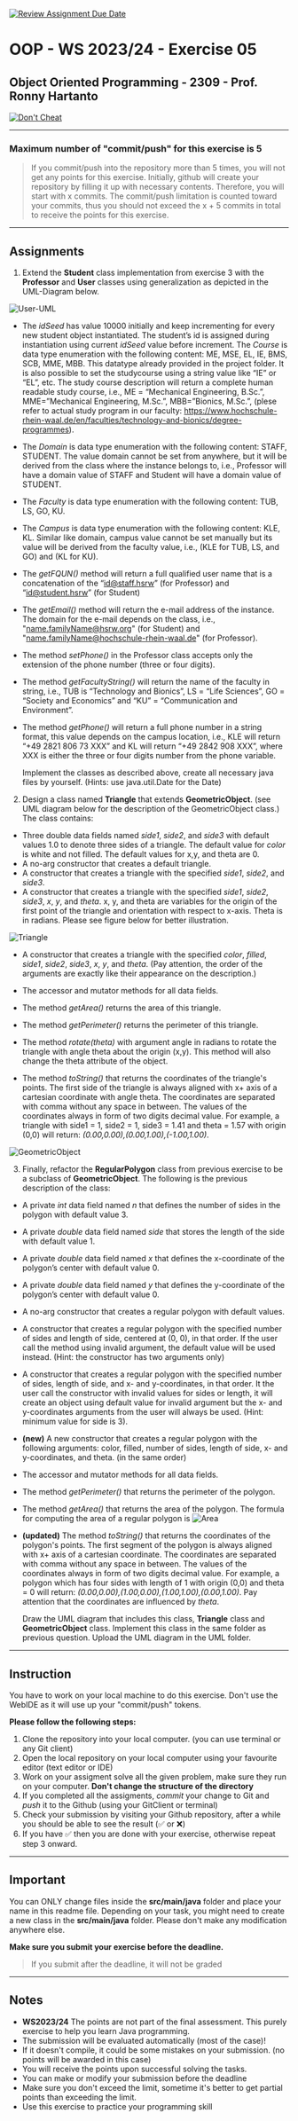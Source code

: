 [![Review Assignment Due Date](https://classroom.github.com/assets/deadline-readme-button-24ddc0f5d75046c5622901739e7c5dd533143b0c8e959d652212380cedb1ea36.svg)](https://classroom.github.com/a/JMOGJI8Z)
# OOP - WS 2023/24 - Exercise 05

## Object Oriented Programming - 2309 - Prof. Ronny Hartanto


[![Don't Cheat](img/dont-cheat.png)](https://www.hochschule-rhein-waal.de/de/fakultaeten/technologie-und-bionik/vorlesungs-und-pruefungsverzeichnis/exam-plan-summer-2021/dont) 

---  

### Maximum number of "**commit/push**" for this exercise is **5**
 
> If you commit/push into the repository more than 5 times, you will not get any points for this exercise. 
> Initially, github will create your repository by filling it up with necessary contents. Therefore, you will start with x commits. The commit/push limitation is counted toward your commits, thus you should not exceed the x + 5 commits in total to receive the points for this exercise. 

--- 

## Assignments

1. Extend the **Student** class implementation from exercise 3 with the **Professor** and **User** classes using generalization as depicted in the UML-Diagram below. 

![User-UML](img/UserUML.png) 

* The *idSeed* has value 10000 initially and keep incrementing for every new student object instantiated. The student’s id is assigned during instantiation using current *idSeed* value before increment. The *Course* is data type enumeration with the following content: ME, MSE, EL, IE, BMS, SCB, MME, MBB. This datatype already provided in the project folder. It is also possible to set the studycourse using a string value like “IE” or “EL”, etc. The study course description will return a complete human readable study course, i.e., ME = “Mechanical Engineering, B.Sc.”, MME=”Mechanical Engineering, M.Sc.”, MBB=”Bionics, M.Sc.”, (plese refer to actual study program in our faculty: https://www.hochschule-rhein-waal.de/en/faculties/technology-and-bionics/degree-programmes).

* The *Domain* is data type enumeration with the following content: STAFF, STUDENT. The value domain cannot be set from anywhere, but it will be derived from the class where the instance belongs to, i.e., Professor will have a domain value of STAFF and Student will have a domain value of STUDENT.

* The *Faculty* is data type enumeration with the following content: TUB, LS, GO, KU. 
* The *Campus* is data type enumeration with the following content: KLE, KL. Similar like domain, campus value cannot be set manually but its value will be derived from the faculty value, i.e., (KLE for TUB, LS, and GO) and (KL for KU).

* The *getFQUN()* method will return a full qualified user name that is a concatenation of the “id@staff.hsrw” (for Professor) and “id@student.hsrw” (for Student)

* The *getEmail()* method will return the e-mail address of the instance. The domain for the e-mail depends on the class, i.e., "name.familyName@hsrw.org" (for Student) and "name.familyName@hochschule-rhein-waal.de" (for Professor). 

* The method *setPhone()* in the Professor class accepts only the extension of the phone number (three or four digits).

* The method *getFacultyString()* will return the name of the faculty in string, i.e., TUB is “Technology and Bionics”, LS = “Life Sciences”, GO = “Society and Economics” and “KU” = “Communication and Environment”.

* The method *getPhone()* will return a full phone number in a string format, this value depends on the campus location, i.e., KLE will return “+49 2821 806 73 XXX” and KL will return “+49 2842 908 XXX”, where XXX is either the three or four digits number from the phone variable.  

  Implement the classes as described above, create all necessary java files by yourself. (Hints: use java.util.Date for the Date)

2. Design a class named **Triangle** that extends **GeometricObject**. (see UML diagram below for the description of the GeometricObject class.) The class contains:
* Three double data fields named *side1*, *side2*, and *side3* with default values 1.0 to denote three sides of a triangle. The default value for *color* is white and not filled. The default values for x,y, and theta are 0. 
* A no-arg constructor that creates a default triangle. 
* A constructor that creates a triangle with the specified *side1*, *side2*, and *side3*.
* A constructor that creates a triangle with the specified *side1*, *side2*, *side3*, *x*, *y*, and *theta*. x, y, and theta are variables for the origin of the first point of the triangle and orientation with respect to x-axis. Theta is in radians. Please see figure below for better illustration. 

![Triangle](img/Triangle.png)

* A constructor that creates a triangle with the specified *color*, *filled*, *side1*, *side2*, *side3*, *x*, *y*, and *theta*. (Pay attention, the order of the arguments are exactly like their appearance on the description.)

* The accessor and mutator methods for all data fields.
* The method *getArea()* returns the area of this triangle.
* The method *getPerimeter()* returns the perimeter of this triangle.
* The method *rotate(theta)* with argument angle in radians to rotate the triangle with angle theta about the origin (x,y). This method will also change the theta attribute of the object.

* The method *toString()* that returns the coordinates of the triangle's points. The first side of the triangle is always aligned with x+ axis of a cartesian coordinate with angle theta. The coordinates are separated with comma without any space in between. The values of the coordinates always in form of two digits decimal value. For example, a triangle with side1 = 1, side2 = 1, side3 = 1.41 and theta = 1.57 with origin (0,0) will return: *(0.00,0.00),(0.00,1.00),(-1.00,1.00)*.

![GeometricObject](img/GeometricObject.png) 

3. Finally, refactor the **RegularPolygon** class from previous exercise to be a subclass of **GeometricObject**. The following is the previous description of the class: 
* A private *int* data field named *n* that defines the number of sides in the polygon with default value 3.
* A private *double* data field named *side* that stores the length of the side with default value 1.
* A private *double* data field named *x* that defines the x-coordinate of the polygon’s center with default value 0.
* A private *double* data field named *y* that defines the y-coordinate of the polygon’s center with default value 0.
* A no-arg constructor that creates a regular polygon with default values.
* A constructor that creates a regular polygon with the specified number of sides and length of side, centered at (0, 0), in that order. If the user call the method using invalid argument, the default value will be used instead. (Hint: the constructor has two arguments only)
* A constructor that creates a regular polygon with the specified number of sides, length of side, and x- and y-coordinates, in that order. It the user call the constructor with invalid values for sides or length, it will create an object using default value for invalid argument but the x- and y-coordinates arguments from the user will always be used. (Hint: minimum value for side is 3).  
* **(new)** A new constructor that creates a regular polygon with the following arguments: color, filled, number of sides, length of side, x- and y-coordinates, and theta. (in the same order)
* The accessor and mutator methods for all data fields.
* The method *getPerimeter()* that returns the perimeter of the polygon.
* The method *getArea()* that returns the area of the polygon. The formula for computing the area of a regular polygon is ![Area](img/Area.png) 

* **(updated)** The method *toString()* that returns the coordinates of the polygon's points. The first segment of the polygon is always aligned with x+ axis of a cartesian coordinate. The coordinates are separated with comma without any space in between. The values of the coordinates always in form of two digits decimal value. For example, a polygon which has four sides with length of 1 with origin (0,0) and theta = 0 will return: *(0.00,0.00),(1.00,0.00),(1.00,1.00),(0.00,1.00)*. Pay attention that the coordinates are influenced by *theta*. 
  
  Draw the UML diagram that includes this class, **Triangle** class and **GeometricObject** class. Implement this class in the same folder as previous question. Upload the UML diagram in the UML folder. 
---

## Instruction
You have to work on your local machine to do this exercise. Don't use the WebIDE as it will use up your "commit/push" tokens. 

**Please follow the following steps:**
1. Clone the repository into your local computer. (you can use terminal or any Git client)
2. Open the local repository on your local computer using your favourite editor (text editor or IDE)
3. Work on your assigment solve all the given problem, make sure they run on your computer. **Don't change the structure of the directory**
4. If you completed all the assigments, *commit* your change to Git and *push* it to the Github (using your GitClient or terminal)
5. Check your submission by visiting your Github repository, after a while you should be able to see the result (:white_check_mark: or :x:)
6. If you have :white_check_mark: then you are done with your exercise, otherwise repeat step 3 onward. 

--- 

## Important

You can ONLY change files inside the **src/main/java** folder and place your name in this readme file. Depending on your task, you might need to create a new class in the **src/main/java** folder. Please don't make any modification anywhere else. 

**Make sure you submit your exercise before the deadline.** 
> If you submit after the deadline, it will not be graded

---
## Notes
* **WS2023/24** The points are not part of the final assessment. This purely exercise to help you learn Java programming.
* The submission will be evaluated automatically (most of the case)!
* If it doesn't compile, it could be some mistakes on your submission. (no points will be awarded in this case)
* You will receive the points upon successful solving the tasks. 
* You can make or modify your submission before the deadline
* Make sure you don't exceed the limit, sometime it's better to get partial points than exceeding the limit. 
* Use this exercise to practice your programming skill
